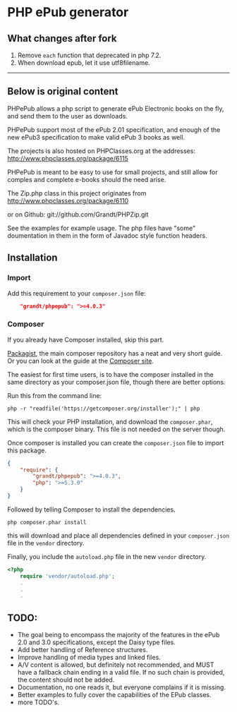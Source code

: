 # PHP ePub generator

## What changes after fork

1. Remove `each` function that deprecated in php 7.2.
2. When download epub, let it use utf8filename.

---

## Below is original content

PHPePub allows a php script to generate ePub Electronic books on the fly, and send them to the user as downloads.

PHPePub support most of the ePub 2.01 specification, and enough of the new ePub3 specification to make valid ePub 3 books as well.

The projects is also hosted on PHPClasses.org at the addresses:
http://www.phpclasses.org/package/6115

PHPePub is meant to be easy to use for small projects, and still allow for comples and complete e-books should the need arise.

The Zip.php class in this project originates from http://www.phpclasses.org/package/6110

or on Github: git://github.com/Grandt/PHPZip.git

See the examples for example usage. The php files have "some" doumentation in them in the form of Javadoc style function headers.

## Installation

### Import
Add this requirement to your `composer.json` file:
```json
    "grandt/phpepub": ">=4.0.3"
```

### Composer
If you already have Composer installed, skip this part.

[Packagist](https://packagist.org/), the main composer repository has a neat and very short guide.
Or you can look at the guide at the [Composer site](https://getcomposer.org/doc/00-intro.md#installation-linux-unix-osx).
 
The easiest for first time users, is to have the composer installed in the same directory as your composer.json file, though there are better options.

Run this from the command line:
```
php -r "readfile('https://getcomposer.org/installer');" | php
```

This will check your PHP installation, and download the `composer.phar`, which is the composer binary. This file is not needed on the server though.

Once composer is installed you can create the `composer.json` file to import this package.
```json
{
    "require": {
        "grandt/phpepub": ">=4.0.3",
        "php": ">=5.3.0"
    }
}
```

Followed by telling Composer to install the dependencies.
```
php composer.phar install
```

this will download and place all dependencies defined in your `composer.json` file in the `vendor` directory.

Finally, you include the `autoload.php` file in the new `vendor` directory.
```php
<?php
    require 'vendor/autoload.php';
    .
    .
    .
```

## TODO:
* The goal being to encompass the majority of the features in the ePub 2.0 and 3.0 specifications, except the Daisy type files.
* Add better handling of Reference structures.
* Improve handling of media types and linked files.
* A/V content is allowed, but definitely not recommended, and MUST have a fallback chain ending in a valid file. If no such chain is provided, the content should not be added.
* Documentation, no one reads it, but everyone complains if it is missing.
* Better examples to fully cover the capabilities of the EPub classes.
* more TODO's.
